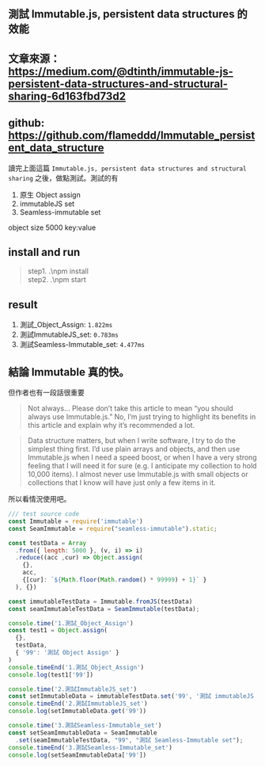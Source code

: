 ## 測試 Immutable.js, persistent data structures 的效能
## 文章來源： https://medium.com/@dtinth/immutable-js-persistent-data-structures-and-structural-sharing-6d163fbd73d2
## github: https://github.com/flameddd/Immutable_persistent_data_structure

讀完上面這篇 `Immutable.js, persistent data structures and structural sharing` 之後，做點測試。測試的有
 1. 原生 Object assign
 2. immutableJS set
 3. Seamless-immutable set

object size 5000 key:value

## install and run
 > step1. .\npm install  
 > step2. .\npm start

## result
 1. 測試_Object_Assign: `1.822ms`
 2. 測試ImmutableJS_set: `0.783ms`
 3. 測試Seamless-Immutable_set: `4.477ms`

## 結論 Immutable 真的快。
但作者也有一段話很重要
> Not always…
Please don’t take this article to mean “you should always use Immutable.js.” No, I’m just trying to highlight its benefits in this article and explain why it’s recommended a lot.

> Data structure matters, but when I write software, I try to do the simplest thing first. I’d use plain arrays and objects, and then use Immutable.js when I need a speed boost, or when I have a very strong feeling that I will need it for sure (e.g. I anticipate my collection to hold 10,000 items). I almost never use Immutable.js with small objects or collections that I know will have just only a few items in it.

所以看情況使用吧。

```js
/// test source code
const Immutable = require('immutable')
const SeamImmutable = require("seamless-immutable").static;

const testData = Array
  .from({ length: 5000 }, (v, i) => i)
  .reduce((acc ,cur) => Object.assign(
    {},
    acc,
    {[cur]: `${Math.floor(Math.random() * 99999) + 1}` }
  ), {})

const immutableTestData = Immutable.fromJS(testData)
const seamImmutableTestData = SeamImmutable(testData);

console.time('1.測試_Object_Assign')
const test1 = Object.assign(
  {},
  testData,
  { '99': '測試 Object Assign' }
)
console.timeEnd('1.測試_Object_Assign')
console.log(test1['99'])

console.time('2.測試ImmutableJS_set')
const setImmutableData = immutableTestData.set('99', '測試 immutableJS set')
console.timeEnd('2.測試ImmutableJS_set')
console.log(setImmutableData.get('99'))

console.time('3.測試Seamless-Immutable_set')
const setSeamImmutableData = SeamImmutable
  .set(seamImmutableTestData, "99", "測試 Seamless-Immutable set");
console.timeEnd('3.測試Seamless-Immutable_set')
console.log(setSeamImmutableData['99'])
```

